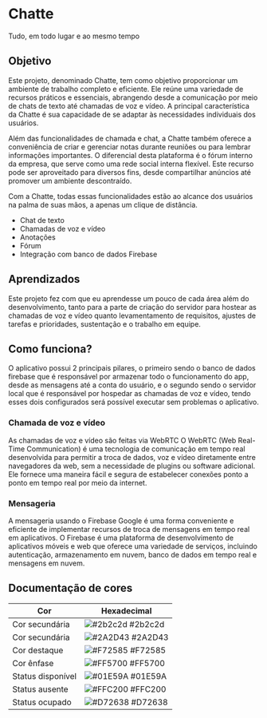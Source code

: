 
# Chatte

Tudo, em todo lugar e ao mesmo tempo

## Objetivo
Este projeto, denominado Chatte, tem como objetivo proporcionar um ambiente de trabalho completo e eficiente. Ele reúne uma variedade de recursos práticos e essenciais, abrangendo desde a comunicação por meio de chats de texto até chamadas de voz e vídeo. A principal característica da Chatte é sua capacidade de se adaptar às necessidades individuais dos usuários.

Além das funcionalidades de chamada e chat, a Chatte também oferece a conveniência de criar e gerenciar notas durante reuniões ou para lembrar informações importantes. O diferencial desta plataforma é o fórum interno da empresa, que serve como uma rede social interna flexível. Este recurso pode ser aproveitado para diversos fins, desde compartilhar anúncios até promover um ambiente descontraído.

Com a Chatte, todas essas funcionalidades estão ao alcance dos usuários na palma de suas mãos, a apenas um clique de distância.

- Chat de texto
- Chamadas de voz e vídeo
- Anotações
- Fórum
- Integração com banco de dados Firebase
## Aprendizados

Este projeto fez com que eu aprendesse um pouco de cada área além do desenvolvimento, tanto para a parte de criação do servidor para hostear as chamadas de voz e vídeo quanto levamentamento de requisitos, ajustes de tarefas e prioridades, sustentação e o trabalho em equipe.
## Como funciona?
O aplicativo possui 2 principais pilares, o primeiro sendo o banco de dados firebase que é responsável por armazenar todo o funcionamento do app, desde as mensagens até a conta do usuário, e o segundo sendo o servidor local que é responsável por hospedar as chamadas de voz e vídeo, tendo esses dois configurados será possível executar sem problemas o aplicativo. 
### Chamada de voz e vídeo
As chamadas de voz e vídeo são feitas via WebRTC O WebRTC (Web Real-Time Communication) é uma tecnologia de comunicação em tempo real desenvolvida para permitir a troca de dados, voz e vídeo diretamente entre navegadores da web, sem a necessidade de plugins ou software adicional. Ele fornece uma maneira fácil e segura de estabelecer conexões ponto a ponto em tempo real por meio da internet.
### Mensageria
A mensageria usando o Firebase Google é uma forma conveniente e eficiente de implementar recursos de troca de mensagens em tempo real em aplicativos. O Firebase é uma plataforma de desenvolvimento de aplicativos móveis e web que oferece uma variedade de serviços, incluindo autenticação, armazenamento em nuvem, banco de dados em tempo real e mensagens em nuvem.
## Documentação de cores

| Cor               | Hexadecimal                                                      |
| ----------------- | ---------------------------------------------------------------- |
| Cor secundária    | ![#2b2c2d](https://via.placeholder.com/10/2b2c2d?text=+) #2b2c2d |
| Cor secundária    | ![#2A2D43](https://via.placeholder.com/10/2A2D43?text=+) #2A2D43 |
| Cor destaque      | ![#F72585](https://via.placeholder.com/10/F72585?text=+) #F72585 |
| Cor ênfase        | ![#FF5700](https://via.placeholder.com/10/FF5700?text=+) #FF5700 |
| Status disponível | ![#01E59A](https://via.placeholder.com/10/01E59A?text=+) #01E59A |
| Status ausente    | ![#FFC200](https://via.placeholder.com/10/FFC200?text=+) #FFC200 |
| Status ocupado    | ![#D72638](https://via.placeholder.com/10/D72638?text=+) #D72638 |




